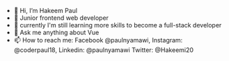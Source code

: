 - 👋 Hi, I’m Hakeem Paul
- 👀 Junior frontend web developer
- 🌱 currently I'm still learning more skills to become a full-stack developer
- 💞️ Ask me anything about Vue
- 📫 How to reach me: Facebook @paulnyamawi, Instagram: @coderpaul18, Linkedin: @paulnyamawi Twitter: @Hakeemi20 

<!---
Paulhakeem/Paulhakeem is a ✨ special ✨ repository because its `README.md` (this file) appears on your GitHub profile.
You can click the Preview link to take a look at your changes.
--->
